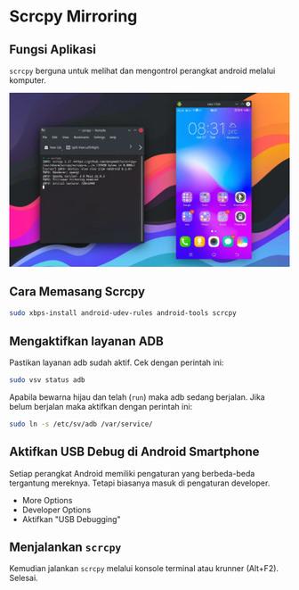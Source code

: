 # Scrcpy Mirroring

## Fungsi Aplikasi

`scrcpy` berguna untuk melihat dan mengontrol perangkat android melalui komputer.

![Scrcpy Mirroring LangitKetujuh OS](../media/image/scrcpy-langitketujuh-id.webp)

## Cara Memasang Scrcpy

```bash
sudo xbps-install android-udev-rules android-tools scrcpy
```

## Mengaktifkan layanan ADB

Pastikan layanan adb sudah aktif. Cek dengan perintah ini:

```bash
sudo vsv status adb
```

Apabila bewarna hijau dan telah (`run`) maka adb sedang berjalan. Jika belum berjalan maka aktifkan dengan perintah ini:

```bash
sudo ln -s /etc/sv/adb /var/service/
```

## Aktifkan USB Debug di Android Smartphone

Setiap perangkat Android memiliki pengaturan yang berbeda-beda tergantung mereknya. Tetapi biasanya masuk di pengaturan developer.

- More Options
- Developer Options
- Aktifkan "USB Debugging"

## Menjalankan `scrcpy`

Kemudian jalankan `scrcpy` melalui konsole terminal atau krunner (Alt+F2). Selesai.

